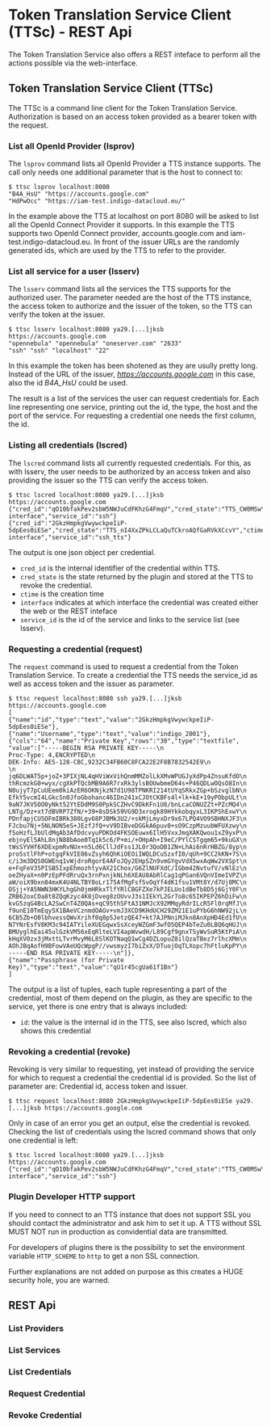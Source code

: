 # Token Translation Service Client (TTSc) - REST Api
The Token Translation Service also offers a REST inteface to perform all the actions possible via the 
web-interface.
## Token Translation Service Client (TTSc)
The TTSc is a command line client for the Token Translation Service. Authorization is based on an access token provided as a bearer token with the request. 

### List all OpenId Provider (lsprov)
The `lsprov` command lists all OpenId Provider a TTS instance supports. The call only needs one additional parameter that is the host to connect to:
```
$ ttsc lsprov localhost:8080
"B4A_HsU" "https://accounts.google.com"
"HdPwOcc" "https://iam-test.indigo-datacloud.eu/"
```
In the example above the TTS at localhost on port 8080 will be asked to list all the OpenId Connect Provider it supports. In this example the TTS supports two OpenId Connect provider, accounts.google.com and iam-test.indigo-datacloud.eu. In front of the issuer URLs are the randomly generated ids, which are used by the TTS to refer to the provider.


### List all service for a user (lsserv)
The `lsserv` command lists all the services the TTS supports for the authorized user. The parameter needed are the host of the TTS instance, the access token to authorize and the issuer of the token, so the TTS can verify the token at the issuer.
```
$ ttsc lsserv localhost:8080 ya29.[...]jksb https://accounts.google.com
"opennebula" "opennebula" "oneserver.com" "2633"
"ssh" "ssh" "localhost" "22"
```
In this example the token has been shotened as they are usully pretty long. Instead of the URL of the issuer, *https://accounts.google.com* in this case, also the id *B4A_HsU* could be used.

The result is a list of the services the user can request credentials for. Each line representing one service, printing out the id, the type, the host and the port of the service. For requesting a credential one needs the first column, the id.

### Listing all credentials (lscred)
The `lscred` command lists all currently requested credentials. For this, as with lsserv, the user needs to be authorized by an access token and also providing the issuer so the TTS can verify the access token.
```
$ ttsc lscred localhost:8080 ya29.[...]jksb https://accounts.google.com
{"cred_id":"qO10bfakPev2sbW5NWJuCdFKhzG4FmqV","cred_state":"TTS_CW0MSwY5qBZBPnn4JKpadDqCldrwdia8","ctime":1467877711,"interface":"web interface","service_id":"ssh"}
{"cred_id":"2GkzHmpkgVwywckpeIiP-5dpEes0iESe","cred_state":"TTS_nI4XxZPkLCLaQuTCkroAQfGaRVkXCcvY","ctime":1467878940,"interface":"REST interface","service_id":"ssh_tts"}
```
The output is one json object per credential. 
- `cred_id` is the internal identifier of the credential within TTS.
- `cred_state` is the state returned by the plugin and stored at the TTS to revoke the credential. 
- `ctime` is the creation time
- `interface` indicates at which interface the credential was created either the web or the REST inteface 
- `service_id` is the id of the service and links to the service list (see lsserv).

### Requesting a credential (request)
The `request` command is used to request a credential from the Token Translation Service. To create a credential the TTS needs the service_id as well as access token and the issuer as parameter.

```
$ ttsc request localhost:8080 ssh ya29.[...]jksb https://accounts.google.com
[
{"name":"id","type":"text","value":"2GkzHmpkgVwywckpeIiP-5dpEes0iESe"},
{"name":"Username","type":"text","value":"indigo_2001"},
{"cols":"64","name":"Private Key","rows":"30","type":"textfile",
"value":["-----BEGIN RSA PRIVATE KEY-----\n
Proc-Type: 4,ENCRYPTED\n
DEK-Info: AES-128-CBC,9232C34FB60C8FCA22E2F8B7832542E9\n
\n
jq6DLWAT5p+joZ+3PIXjNL4qHViWxVihQnmMMZolLkXMvWPUGJyXdPp4ZnsuKfdO\n
thRcmzkG0+wyx/cgXkPTQcbMB9A6R7rxRk3ylsBOUwbmeD64s+P46QDLwOQsO8In\n
N0ujyT7pCuUEem0kiAzER6OKNjkzN7d1U98TPNKRI214tUYqSRkxZGp+bSzvglbN\n
EfkY5vcmI4LGkcSn0JfoGbohanc46IDn241xCJOtCKBFs4l+lk+kE+19yPObpULt\n
9aN7JKV5OO0yNkt52YtEDdM9S0PpkSCZHvC9DkKFn1U8/bnLcaCONUZZt+PZcMQ4\n
LNTg/Dz+xt7dBVRP7ZfN/+39+8sDSk59VG9D3xrogk89HYkkobqyxL3IKPShExwY\n
PDnfapjCU5OFmIBRk380Lgv68PJBMk3U2/+skMjLmyxDr9x67LPQ4VO9SBHNXJF3\n
FJcbu7Nj+5NLNON5eS+JEzfJfQ+vV9DIBveDGGkA6puv0+sO9CzpMzuubWFUXzwy\n
fSoHzfLJbUldMqAb3AfDdcvyuPDKOd4FKSOEuwx6IlH5VxxJmqXAKQwou1xZ9yxP\n
ebjnyEl5AhL8njN88bAoe0Tq1k5c6/P+mi/+OHpAh+I9eC/PYlCSTgqm65+9kuGX\n
tWsSYVHf6XDExpmRvNUx+n5Ld6CllJdFss1JL0r3QoDB1ZN+LhAi6nRrHBZG/8yp\n
proSstlFhP+otgqFkVIE86vZsyh6QhKiOEOiIWQLDCuSzxfI0/qUh+9CC2kKN+7S\n
c/i3m3DQS0GWEnq1vWjdroRgorE4AFoJQy2EHpSZn9vmGYgvVdX5wxAqWw2VXSpt\n
e+FqFeV35PISB5IxpEhmozhtyvAX21Chox/G6ZlNUFXdC/IGbm42NvtufV/vNlEz\n
oeZHyaX+n0PzEpPFdRruQx3rnPxnjkNLh6XEAU8AbRlCag1qPGan6VQnVImeIVPZ\n
aW/oiX9bxn84mxK4U4NLTBY8oLr175AfMgFsfSvOqYf4dK1fsu1VMt8Y/d7Uj8MC\n
OSjj+YA5NWN3HKYLhgGh0jmHRkxTlfYRlCBGFZXe7kPJELUo1dBeTb8D5j6GjY0F\n
ZRB62oxCOa8t8ZQqKzyc4K8jDveg8zOUvvJ3s1IEkYL2Gr7o8c65IKPEPZ6hDiFw\n
kvG5zqG4BcLA2SwCnT4Z0QAs+qC95thSFtA31NMJcX92MMqyRdrILcR5Fl0rqMfJ\n
f9unE10TmEqy5X1BAeVCznmdOAGv+vmJ3XCD9KHdUCH29ZM21E1uPYbG6hNW92jL\n
6CB5Zb+O0lbhvessQWvXrihf0q8p5JetzQE47+kt7AJPNniMJkn8AnXpHD4Ed1fU\n
N7YNrEsfV8KM3c94IATYileXUEGqwxSsXceyWZGmF3wfO5QEP4bTeZu0LBQ6qHUJ\n
BMUyglhEai45ulGzkVM56xEqRlteLVI4apWvwdH/L89Cgf9gnxTSyWvSuR5KtPiA\n
kHqXV0zx3jMxttLTvrMvyM6L8SlKOTNaqQ1wCg4DZLopuZ8ilQzaTBez7rlhcXMm\n
AOhJBqAofH9BFowVAeUQcWpgP//vwsmyzI7biZxX/DTuojOqTLXopc7hFtluKpPY\n
-----END RSA PRIVATE KEY-----\n"]},
{"name":"Passphrase (for Private Key)","type":"text","value":"qU1r45cgUa61f1Bn"}
]
```
The output is a list of tuples, each tuple representing a part of the credential, most of them 
depend on the plugin, as they are specific to the service, yet there is one entry that is always included: 
- `id`: the value is the internal id in the TTS, see also lscred, which also shows this credential

### Revoking a credential (revoke)
Revoking is very similar to requesting, yet instead of providing the service for which to request a credential the credential id is provided.
So the list of parameter are: Credential id, access token and issuer.

```
$ ttsc request localhost:8080 2GkzHmpkgVwywckpeIiP-5dpEes0iESe ya29.[...]jksb https://accounts.google.com
```
Only in case of an error you get an output, else the credential is revoked. 
Checking the list of credentials using the lscred command shows that only one credential is left:
```
$ ttsc lscred localhost:8080 ya29.[...]jksb https://accounts.google.com
{"cred_id":"qO10bfakPev2sbW5NWJuCdFKhzG4FmqV","cred_state":"TTS_CW0MSwY5qBZBPnn4JKpadDqCldrwdia8","ctime":1467877711,"interface":"web interface","service_id":"ssh"}
```

### Plugin Developer HTTP support 
If you need to connect to an TTS instance that does not support SSL you should contact the administrator and ask him to set it up. 
A TTS without SSL MUST NOT run in production as convidential data are transmitted.

For developers of plugins there is the possibility to set the environment variable `HTTP_SCHEME` to `http` to get a non SSL connection.

Further explanations are not added on purpose as this creates a HUGE security hole, you are warned.

## REST Api
### List Providers 
### List Services 
### List Credentials 
### Request Credential 
### Revoke Credential 

